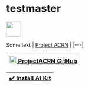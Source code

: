 # testmaster

[<img src="https://s18955.pcdn.co/wp-content/uploads/2018/02/github.png" width="40"/>](https://github.com/user/repository/subscription)

Some text
| [Project ACRN](https://projectacrn.org) |
|---|

| [<img src="https://s18955.pcdn.co/wp-content/uploads/2018/02/github.png" width="20"/> ProjectACRN GitHub](https://github.com/projectacrn/acrn-hypervisor) |
|---|

|[:heavy_check_mark: Install AI Kit](https://github.com/)|
|---|
